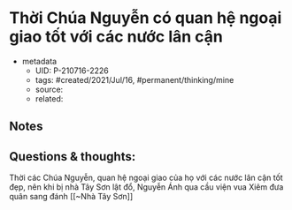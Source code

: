 # Thời Chúa Nguyễn có quan hệ ngoại giao tốt  với các nước lân cận

- metadata
	- UID: P-210716-2226
	- tags: #created/2021/Jul/16, #permanent/thinking/mine 
	- source: 
	- related: 

## Notes


## Questions & thoughts:
Thời các Chúa Nguyễn, quan hệ ngoại giao của họ với các nước lân cận tốt đẹp, nên khi bị nhà Tây Sơn lật đổ, Nguyễn Ánh qua cầu viện vua Xiêm đưa quân sang đánh [[~Nhà Tây Sơn]]

